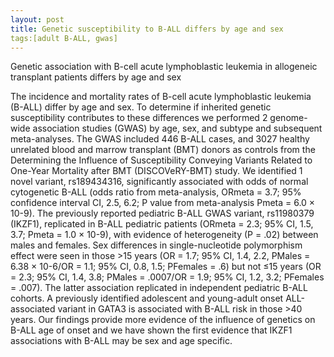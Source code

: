 ```yaml
---
layout: post
title: Genetic susceptibility to B-ALL differs by age and sex
tags:[adult B-ALL, gwas]
---
```


Genetic association with B-cell acute lymphoblastic leukemia in allogeneic transplant patients differs by age and sex


The incidence and mortality rates of B-cell acute lymphoblastic leukemia (B-ALL) differ by age and sex. To determine if inherited genetic susceptibility contributes to these differences we performed 2 genome-wide association studies (GWAS) by age, sex, and subtype and subsequent meta-analyses. The GWAS included 446 B-ALL cases, and 3027 healthy unrelated blood and marrow transplant (BMT) donors as controls from the Determining the Influence of Susceptibility Conveying Variants Related to One-Year Mortality after BMT (DISCOVeRY-BMT) study. We identified 1 novel variant, rs189434316, significantly associated with odds of normal cytogenetic B-ALL (odds ratio from meta-analysis, ORmeta = 3.7; 95% confidence interval CI, 2.5, 6.2; P value from meta-analysis Pmeta = 6.0 × 10-9). The previously reported pediatric B-ALL GWAS variant, rs11980379 (IKZF1), replicated in B-ALL pediatric patients (ORmeta = 2.3; 95% CI, 1.5, 3.7; Pmeta = 1.0 × 10-9), with evidence of heterogeneity (P = .02) between males and females. Sex differences in single-nucleotide polymorphism effect were seen in those >15 years (OR = 1.7; 95% CI, 1.4, 2.2, PMales = 6.38 × 10-6/OR = 1.1; 95% CI, 0.8, 1.5; PFemales = .6) but not ≤15 years (OR = 2.3; 95% CI, 1.4, 3.8; PMales = .0007/OR = 1.9; 95% CI, 1.2, 3.2; PFemales = .007). The latter association replicated in independent pediatric B-ALL cohorts. A previously identified adolescent and young-adult onset ALL-associated variant in GATA3 is associated with B-ALL risk in those >40 years. Our findings provide more evidence of the influence of genetics on B-ALL age of onset and we have shown the first evidence that IKZF1 associations with B-ALL may be sex and age specific.

